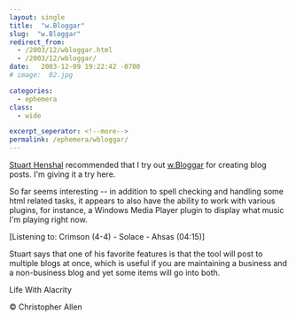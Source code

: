 ```yaml
---
layout: single
title:  "w.Bloggar"
slug:  "w.Bloggar"
redirect_from:
  - /2003/12/wbloggar.html
  - /2003/12/wbloggar/
date:   2003-12-09 19:22:42 -0700
# image:  02.jpg

categories:
  - ephemera
class:
  - wide

excerpt_seperator: <!--more-->
permalink: /ephemera/wbloggar/
---
```


[Stuart Henshal](https://web.archive.org/web/20050205095807/http://www.henshall.com/blog/) recommended that I try out [w.Bloggar](http://wbloggar.com/) for creating blog posts. I'm giving it a try here.
<!--more-->
So far seems interesting -- in addition to spell checking and handling some html related tasks, it appears to also have the ability to work with various plugins, for instance, a Windows Media Player plugin to display what music I'm playing right now.

\[Listening to: Crimson (4-4) - Solace - Ahsas (04:15)\]

 
Stuart says that one of his favorite features is that the tool will post to multiple blogs at once, which is useful if you are maintaining a business and a non-business blog and yet some items will go into both.

Life With Alacrity

© Christopher Allen